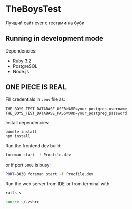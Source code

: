 # TheBoysTest
Лучший сайт ever с тестами на буби
## Running in development mode
Dependencies:
- Ruby 3.2
- PostgreSQL
- Node.js

## ONE PIECE IS REAL

Fill credentials in `.env` file as:
```
THE_BOYS_TEST_DATABASE_USERNAME=your_postgres-username
THE_BOYS_TEST_DATABASE_PASSWORD=your_postgreg_password
```

Install dependencies:
```bash
bundle install
npm install
```

Run the frontend dev build:
```bash
foreman start -f Procfile.dev
```
or if port `5000` is busy:
```zsh
PORT=3030 foreman start -f Procfile.dev
```

Run the web server from IDE or from terminal with
```bash
rails s
```

```bash
source ~/.zshrc
```


